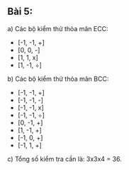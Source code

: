 ## Bài 5:

a) Các bộ kiểm thử thỏa mãn ECC:
- [-1, -1, +]
- [0, 0, -]
- [1, 1, x]
- [1, -1, ÷]

b) Các bộ kiểm thử thỏa mãn BCC:
- [-1, -1, +]
- [-1, -1, -]
- [-1, -1, x]
- [-1, -1, ÷]
- [0, -1, +]
- [1, -1, +]
- [-1, 0, +]
- [-1, 1, +]

c) Tổng số kiểm tra cần là: 3x3x4 = 36.
